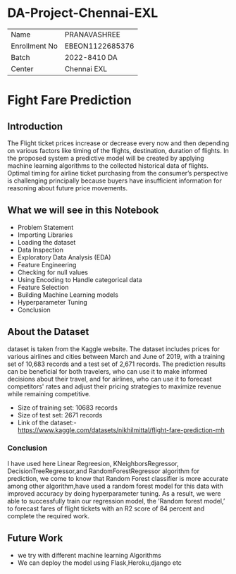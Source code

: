 # DA-Project-Chennai-EXL
<table align="center">
  <tr>
    <td>Name</td>
    <td>PRANAVASHREE</td>
  </tr>
  <tr>
    <td>Enrollment No</td>
    <td>EBEON1122685376</td>
  </tr>
  <tr>
    <td>Batch</td>
    <td>2022-8410 DA</td>
  </tr>
  <tr>
    <td>Center</td>
    <td>Chennai EXL</td>
  </tr>
 </table>

# Fight Fare Prediction
## Introduction
  The Flight ticket prices increase or decrease every now and then depending on various factors like timing of the flights, destination, duration of flights. In the proposed system a predictive model will be created by applying machine learning algorithms to the collected historical data of flights. Optimal timing for airline ticket purchasing from the consumer’s perspective is challenging principally because buyers have insufficient information for reasoning about future price movements.


## What we will see in this Notebook
- Problem Statement
- Importing Libraries
- Loading the dataset
- Data Inspection
- Exploratory Data Analysis (EDA)
- Feature Engineering
- Checking for null values
- Using Encoding to Handle categorical data
- Feature Selection
- Building Machine Learning models
- Hyperparameter Tuning
- Conclusion

## About the Dataset

dataset is taken from the Kaggle website. The dataset includes prices for various airlines and cities between March and June of 2019, with a training set of 10,683 records and a test set of 2,671 records. The prediction results can be beneficial for both travelers, who can use it to make informed decisions about their travel, and for airlines, who can use it to forecast competitors' rates and adjust their pricing strategies to maximize revenue while remaining competitive.

- Size of training set: 10683 records
- Size of test set: 2671 records
- Link of the dataset:- https://www.kaggle.com/datasets/nikhilmittal/flight-fare-prediction-mh

### Conclusion

I have used here Linear Regreesion, KNeighborsRegressor, DecisionTreeRegressor,and RandomForestRegressor algorithm for prediction, we come to know that Random Forest classifier is more accurate among other algorithm,have used a random forest model for this data with improved accuracy by doing hyperparameter tuning. As a result, we were able to successfully train our regression model, the ‘Random forest model,’ to forecast fares of flight tickets with an R2 score of 84 percent and complete the required work.

## Future Work
- we try with different machine learning Algorithms
- We can deploy the model using Flask,Heroku,django etc

